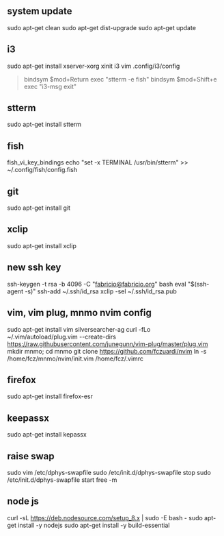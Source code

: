 ## system update
sudo apt-get clean
sudo apt-get dist-upgrade
sudo apt-get update

## i3
sudo apt-get install xserver-xorg xinit i3
vim .config/i3/config 
> bindsym $mod+Return exec "stterm -e fish"
> bindsym $mod+Shift+e exec "i3-msg exit"

## stterm
sudo apt-get  install stterm

## fish
fish_vi_key_bindings 
echo "set -x TERMINAL /usr/bin/stterm" >> ~/.config/fish/config.fish

## git
sudo apt-get install git

## xclip
sudo apt-get install xclip

## new ssh key
ssh-keygen -t rsa -b 4096 -C "fabricio@fabricio.org"
bash
eval "$(ssh-agent -s)"
ssh-add ~/.ssh/id_rsa
xclip -sel ~/.ssh/id_rsa.pub

## vim, vim plug, mnmo nvim config
sudo apt-get install vim silversearcher-ag
curl -fLo ~/.vim/autoload/plug.vim --create-dirs \
    https://raw.githubusercontent.com/junegunn/vim-plug/master/plug.vim
mkdir mnmo; cd mnmo
git clone https://github.com/fczuardi/nvim
ln -s /home/fcz/mnmo/nvim/init.vim /home/fcz/.vimrc

## firefox
sudo apt-get install firefox-esr

## keepassx
sudo apt-get install kepassx

## raise swap
sudo vim /etc/dphys-swapfile
sudo /etc/init.d/dphys-swapfile stop
sudo /etc/init.d/dphys-swapfile start
free -m

## node js
curl -sL https://deb.nodesource.com/setup_8.x | sudo -E bash -
sudo apt-get install -y nodejs
sudo apt-get install -y build-essential
